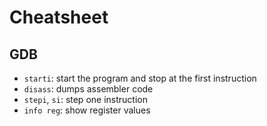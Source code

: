 # Cheatsheet

## GDB

* `starti`: start the program and stop at the first instruction
* `disass`: dumps assembler code
* `stepi`, `si`: step one instruction
* `info reg`: show register values
